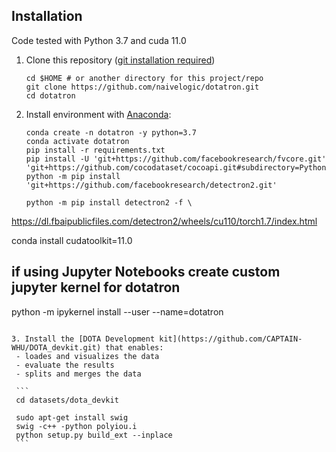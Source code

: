 ## Installation 

Code tested with Python 3.7 and cuda 11.0

1. Clone this repository ([git installation required](https://git-scm.com/))
   ```
   cd $HOME # or another directory for this project/repo
   git clone https://github.com/naivelogic/dotatron.git
   cd dotatron
   ```
   
2. Install environment with [Anaconda](https://www.continuum.io/downloads): 
   
   ```
   conda create -n dotatron -y python=3.7
   conda activate dotatron
   pip install -r requirements.txt
   pip install -U 'git+https://github.com/facebookresearch/fvcore.git' 'git+https://github.com/cocodataset/cocoapi.git#subdirectory=PythonAPI' 
   python -m pip install 'git+https://github.com/facebookresearch/detectron2.git'

   python -m pip install detectron2 -f \
  https://dl.fbaipublicfiles.com/detectron2/wheels/cu110/torch1.7/index.html

  conda install cudatoolkit=11.0

   
   ## if using Jupyter Notebooks create custom jupyter kernel for dotatron
   python -m ipykernel install --user --name=dotatron
   ```

3. Install the [DOTA Development kit](https://github.com/CAPTAIN-WHU/DOTA_devkit.git) that enables:
    - loades and visualizes the data
    - evaluate the results
    - splits and merges the data

    ```
    cd datasets/dota_devkit

    sudo apt-get install swig
    swig -c++ -python polyiou.i
    python setup.py build_ext --inplace
    ```


